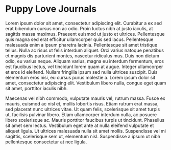 # Puppy Love Journals
Lorem ipsum dolor sit amet, consectetur adipiscing elit. Curabitur a ex sed erat bibendum cursus non ac odio. Proin luctus nibh at justo iaculis, at sagittis massa maximus. Praesent euismod ut justo et ultrices. Pellentesque quis magna sed erat efficitur ullamcorper quis sed lacus. Pellentesque malesuada enim a ipsum pharetra lacinia. Pellentesque sit amet tristique tellus. Nulla ac risus ut felis interdum aliquet. Orci varius natoque penatibus et magnis dis parturient montes, nascetur ridiculus mus. Duis non dictum odio, eu varius neque. Aliquam varius, magna eu interdum fermentum, eros est faucibus lectus, vel tincidunt lorem quam at augue. Integer ullamcorper et eros id eleifend. Nullam fringilla ipsum sed nulla ultrices suscipit. Duis elementum eros nisi, eu cursus purus molestie a. Lorem ipsum dolor sit amet, consectetur adipiscing elit. Vestibulum libero nulla, congue eget quam sit amet, porttitor iaculis nibh.

Maecenas vel nibh commodo, vulputate mauris vel, rutrum massa. Fusce ex mauris, euismod ac nisl et, mollis lobortis risus. Etiam rutrum erat massa, sed placerat nunc ultrices vitae. Ut quam felis, scelerisque sit amet turpis ut, facilisis pulvinar libero. Etiam ullamcorper interdum nulla, ac posuere libero scelerisque ac. Mauris porttitor faucibus turpis ut tincidunt. Phasellus sit amet sem lectus. Vestibulum eget ante at nulla eleifend vulputate et aliquet ligula. Ut ultrices malesuada nulla sit amet mollis. Suspendisse vel mi sagittis, scelerisque sem ut, elementum nisl. Suspendisse a ipsum ut nibh pellentesque consectetur at nec ligula.
